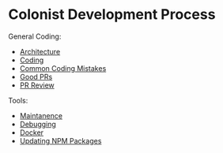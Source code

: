 # Colonist Development Process

General Coding:
- [Architecture](https://github.com/colonistio/process/blob/main/architecture.md)
- [Coding](https://github.com/colonistio/process/blob/main/coding.md)
- [Common Coding Mistakes](https://github.com/colonistio/process/blob/main/common-coding-mistakes.md)
- [Good PRs](https://github.com/colonistio/process/blob/main/good-prs.md)
- [PR Review](https://github.com/colonistio/process/blob/main/pr-review.md)

Tools:
- [Maintanence](https://github.com/colonistio/process/blob/main/maintenance.md)
- [Debugging](https://github.com/colonistio/process/blob/main/debugging.md)
- [Docker](https://github.com/colonistio/process/blob/main/docker.md)
- [Updating NPM Packages](https://github.com/colonistio/process/blob/main/updating-npm-packages.md)
